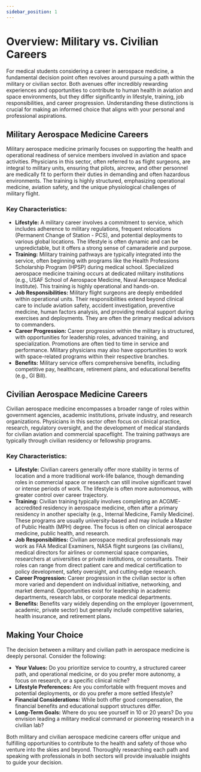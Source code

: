 ```yaml
---
sidebar_position: 1
---
```


# Overview: Military vs. Civilian Careers

For medical students considering a career in aerospace medicine, a fundamental decision point often revolves around pursuing a path within the military or civilian sector. Both avenues offer incredibly rewarding experiences and opportunities to contribute to human health in aviation and space environments, but they differ significantly in lifestyle, training, job responsibilities, and career progression. Understanding these distinctions is crucial for making an informed choice that aligns with your personal and professional aspirations.

## Military Aerospace Medicine Careers

Military aerospace medicine primarily focuses on supporting the health and operational readiness of service members involved in aviation and space activities. Physicians in this sector, often referred to as flight surgeons, are integral to military units, ensuring that pilots, aircrew, and other personnel are medically fit to perform their duties in demanding and often hazardous environments. The training is highly structured, emphasizing operational medicine, aviation safety, and the unique physiological challenges of military flight.

### Key Characteristics:

*   **Lifestyle:** A military career involves a commitment to service, which includes adherence to military regulations, frequent relocations (Permanent Change of Station - PCS), and potential deployments to various global locations. The lifestyle is often dynamic and can be unpredictable, but it offers a strong sense of camaraderie and purpose.
*   **Training:** Military training pathways are typically integrated into the service, often beginning with programs like the Health Professions Scholarship Program (HPSP) during medical school. Specialized aerospace medicine training occurs at dedicated military institutions (e.g., USAF School of Aerospace Medicine, Naval Aerospace Medical Institute). This training is highly operational and hands-on.
*   **Job Responsibilities:** Military flight surgeons are deeply embedded within operational units. Their responsibilities extend beyond clinical care to include aviation safety, accident investigation, preventive medicine, human factors analysis, and providing medical support during exercises and deployments. They are often the primary medical advisors to commanders.
*   **Career Progression:** Career progression within the military is structured, with opportunities for leadership roles, advanced training, and specialization. Promotions are often tied to time in service and performance. Military physicians may also have opportunities to work with space-related programs within their respective branches.
*   **Benefits:** Military service offers comprehensive benefits, including competitive pay, healthcare, retirement plans, and educational benefits (e.g., GI Bill).

## Civilian Aerospace Medicine Careers

Civilian aerospace medicine encompasses a broader range of roles within government agencies, academic institutions, private industry, and research organizations. Physicians in this sector often focus on clinical practice, research, regulatory oversight, and the development of medical standards for civilian aviation and commercial spaceflight. The training pathways are typically through civilian residency or fellowship programs.

### Key Characteristics:

*   **Lifestyle:** Civilian careers generally offer more stability in terms of location and a more traditional work-life balance, though demanding roles in commercial space or research can still involve significant travel or intense periods of work. The lifestyle is often more autonomous, with greater control over career trajectory.
*   **Training:** Civilian training typically involves completing an ACGME-accredited residency in aerospace medicine, often after a primary residency in another specialty (e.g., Internal Medicine, Family Medicine). These programs are usually university-based and may include a Master of Public Health (MPH) degree. The focus is often on clinical aerospace medicine, public health, and research.
*   **Job Responsibilities:** Civilian aerospace medical professionals may work as FAA Medical Examiners, NASA flight surgeons (as civilians), medical directors for airlines or commercial space companies, researchers at universities or private institutions, or consultants. Their roles can range from direct patient care and medical certification to policy development, safety oversight, and cutting-edge research.
*   **Career Progression:** Career progression in the civilian sector is often more varied and dependent on individual initiative, networking, and market demand. Opportunities exist for leadership in academic departments, research labs, or corporate medical departments.
*   **Benefits:** Benefits vary widely depending on the employer (government, academic, private sector) but generally include competitive salaries, health insurance, and retirement plans.

## Making Your Choice

The decision between a military and civilian path in aerospace medicine is deeply personal. Consider the following:

*   **Your Values:** Do you prioritize service to country, a structured career path, and operational medicine, or do you prefer more autonomy, a focus on research, or a specific clinical niche?
*   **Lifestyle Preferences:** Are you comfortable with frequent moves and potential deployments, or do you prefer a more settled lifestyle?
*   **Financial Considerations:** While both offer good compensation, the financial benefits and educational support structures differ.
*   **Long-Term Goals:** Where do you see yourself in 10 or 20 years? Do you envision leading a military medical command or pioneering research in a civilian lab?

Both military and civilian aerospace medicine careers offer unique and fulfilling opportunities to contribute to the health and safety of those who venture into the skies and beyond. Thoroughly researching each path and speaking with professionals in both sectors will provide invaluable insights to guide your decision.
